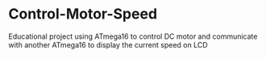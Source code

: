 # Control-Motor-Speed
Educational project using ATmega16 to control DC motor and communicate with another ATmega16 to display the current speed on LCD
